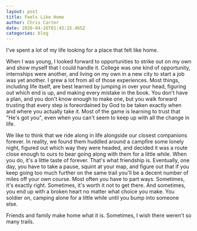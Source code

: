 ```yaml
---
layout: post
title: Feels Like Home
author: Chris Carter
date: 2020-04-26T01:43:15.465Z
categories: blog
---
```

I've spent a lot of my life looking for a place that felt like home.



When I was young, I looked forward to opportunities to strike out on my own and show myself that I could handle it. College was one kind of opportunity, internships were another, and living on my own in a new city to start a job was yet another. I grew a lot from all of those experiences. Most things, including life itself, are best learned by jumping in over your head, figuring out which end is up, and making every mistake in the book. You don't have a plan, and you don't know enough to make one, but you walk forward trusting that every step is foreordained by God to be taken exactly when and where you actually take it. Most of the game is learning to trust that "He's got you", even when you can't seem to keep up with all the change in life.



We like to think that we ride along in life alongside our closest companions forever. In reality, we found them huddled around a campfire some lonely night, figured out which way they were headed, and decided it was a route close enough to ours to bear going along with them for a little while. When you do, it's a little taste of forever. That's what friendship is. Eventually, one day, you have to take a pause, squint at your map, and figure out that if you keep going too much further on the same trail you'll be a decent number of miles off your own course. Most often you have to part ways. Sometimes, it's exactly right. Sometimes, it's worth it not to get there. And sometimes, you end up with a broken heart no matter what choice you make. You soldier on, camping alone for a little while until you bump into someone else.



Friends and family make home what it is. Sometimes, I wish there weren't so many trails.
